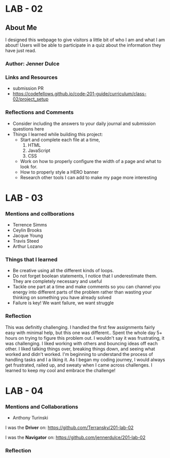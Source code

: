 # LAB - 02

## About Me
I designed this webpage to give visitors a little bit of who I am and what I am about! Users will be able to participate in a quiz about the information they have just read.

### Author: Jenner Dulce
### Links and Resources
- submission PR
- https://codefellows.github.io/code-201-guide/curriculum/class-02/project_setup

### Reflections and Comments
- Consider including the answers to your daily journal and submission questions here
- Things I learned while building this project:
  - Start and complete each file at a time,
    1. HTML
    2. JavaScript
    3. CSS
  - Work on how to properly configure the width of a page and what to look for.
  - How to properly style a HERO banner
  - Research other tools I can add to make my page more interesting


# LAB - 03

### Mentions and collborations
- Terrence Simms
- Ceylin Brooks
- Jacque Young
- Travis Steed
- Arthur Lozano

### Things that I learned
- Be creative using all the different kinds of loops.
- Do not forget boolean statements, I notice that I underestimate them. They are completely necessary and useful
- Tackle one part at a time and make comments so you can channel you energy into different parts of the problem rather than wasting your thinking on something you have already solved
- Failure is key! We want failure, we want struggle

### Reflection
This was definitly challenging. I handled the first few assignments fairly easy with minimal help, but this one was different.. Spent the whole day 5+ hours on trying to figure this problem out. I wouldn't say it was frustrating, it was challenging. I liked working with others and bouncing ideas off each other. I liked talking things over, breaking things down, and seeing what worked and didn't worked. I'm beginning to understand the process of handling tasks and I a liking it. As I began my coding journey, I would always get frustrated, railed up, and sweaty when I came across challenges. I learned to keep my cool and embrace the challenge!


# LAB - 04
### Mentions and Collaborations
- Anthony Turinski

I was the **Driver** on: https://github.com/Terransky/201-lab-02

I was the **Navigator** on: https://github.com/jennerdulce/201-lab-02

### Reflection
